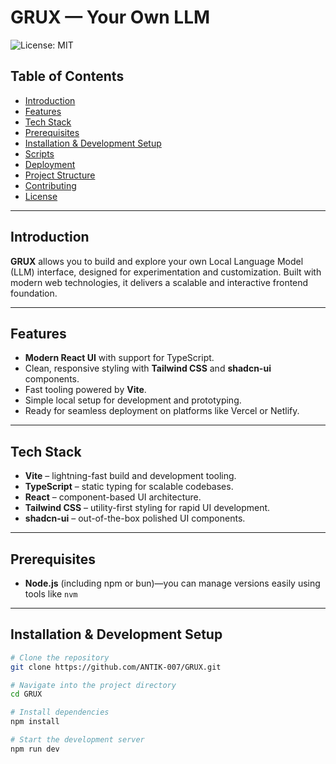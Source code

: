 # GRUX — Your Own LLM

![License: MIT](https://img.shields.io/badge/license-MIT-blue.svg)

## Table of Contents
- [Introduction](#introduction)
- [Features](#features)
- [Tech Stack](#tech-stack)
- [Prerequisites](#prerequisites)
- [Installation & Development Setup](#installation--development-setup)
- [Scripts](#scripts)
- [Deployment](#deployment)
- [Project Structure](#project-structure)
- [Contributing](#contributing)
- [License](#license)

---

## Introduction

**GRUX** allows you to build and explore your own Local Language Model (LLM) interface, designed for experimentation and customization. Built with modern web technologies, it delivers a scalable and interactive frontend foundation.

---

## Features

- **Modern React UI** with support for TypeScript.
- Clean, responsive styling with **Tailwind CSS** and **shadcn-ui** components.
- Fast tooling powered by **Vite**.
- Simple local setup for development and prototyping.
- Ready for seamless deployment on platforms like Vercel or Netlify.

---

## Tech Stack

- **Vite** – lightning-fast build and development tooling.
- **TypeScript** – static typing for scalable codebases.
- **React** – component-based UI architecture.
- **Tailwind CSS** – utility-first styling for rapid UI development.
- **shadcn-ui** – out-of-the-box polished UI components.

---

## Prerequisites

- **Node.js** (including npm or bun)—you can manage versions easily using tools like `nvm`

---

## Installation & Development Setup

```bash
# Clone the repository
git clone https://github.com/ANTIK-007/GRUX.git

# Navigate into the project directory
cd GRUX

# Install dependencies
npm install

# Start the development server
npm run dev
